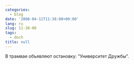 ```yaml
---
categories:
  - blog
date: '2008-04-11T11:38:00+00:00'
lang: ru
slug: 11-38-00
tags:
  - doch
title: null
---
```




В трамвае объявляют остановку: "Университет Дружбы".